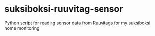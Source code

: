 # suksiboksi-ruuvitag-sensor
Python script for reading sensor data from Ruuvitags for my suksiboksi home monitoring
